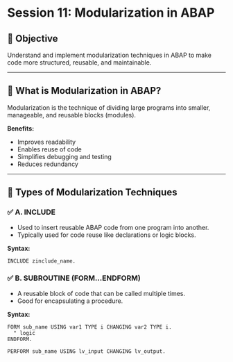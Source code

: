 # Session 11: Modularization in ABAP

## 🎯 Objective
Understand and implement modularization techniques in ABAP to make code more structured, reusable, and maintainable.

---

## 🔹 What is Modularization in ABAP?

Modularization is the technique of dividing large programs into smaller, manageable, and reusable blocks (modules).

**Benefits:**
- Improves readability
- Enables reuse of code
- Simplifies debugging and testing
- Reduces redundancy

---

## 🔸 Types of Modularization Techniques

### ✅ A. INCLUDE

- Used to insert reusable ABAP code from one program into another.
- Typically used for code reuse like declarations or logic blocks.

**Syntax:**
```abap
INCLUDE zinclude_name.

```

### ✅ B. SUBROUTINE (FORM...ENDFORM)

- A reusable block of code that can be called multiple times.
- Good for encapsulating a procedure.

**Syntax:**
```abap
FORM sub_name USING var1 TYPE i CHANGING var2 TYPE i.
  " logic
ENDFORM.

PERFORM sub_name USING lv_input CHANGING lv_output.

```